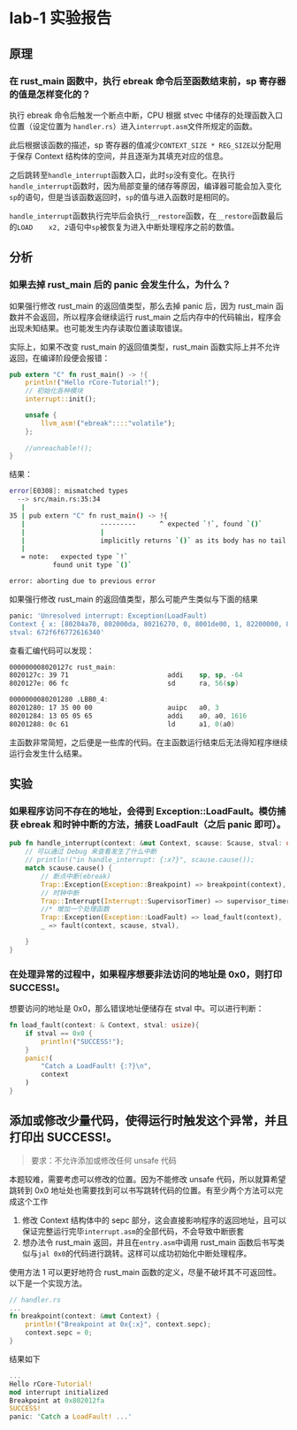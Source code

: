# lab-1 实验报告

## 原理

### 在 rust_main 函数中，执行 ebreak 命令后至函数结束前，sp 寄存器的值是怎样变化的？

执行 ebreak 命令后触发一个断点中断，CPU 根据 stvec 中储存的处理函数入口位置（设定位置为 `handler.rs`）进入`interrupt.asm`文件所规定的函数。

此后根据该函数的描述，sp 寄存器的值减少`CONTEXT_SIZE * REG_SIZE`以分配用于保存 Context 结构体的空间，并且逐渐为其填充对应的信息。

之后跳转至`handle_interrupt`函数入口，此时`sp`没有变化。在执行`handle_interrupt`函数时，因为局部变量的储存等原因，编译器可能会加入变化`sp`的语句，但是当该函数返回时，`sp`的值与进入函数时是相同的。

`handle_interrupt`函数执行完毕后会执行`__restore`函数，在`__restore`函数最后的`LOAD    x2, 2`语句中`sp`被恢复为进入中断处理程序之前的数值。

## 分析

### 如果去掉 rust_main 后的 panic 会发生什么，为什么？

如果强行修改 rust_main 的返回值类型，那么去掉 panic 后，因为 rust_main 函数并不会返回，所以程序会继续运行 rust_main 之后内存中的代码输出，程序会出现未知结果。也可能发生内存读取位置读取错误。

实际上，如果不改变 rust_main 的返回值类型，rust_main 函数实际上并不允许返回，在编译阶段便会报错：

```rust
pub extern "C" fn rust_main() -> !{
    println!("Hello rCore-Tutorial!");
    // 初始化各种模块
    interrupt::init();

    unsafe {
        llvm_asm!("ebreak"::::"volatile");
    };
    
    //unreachable!();
}
```

结果：

```bash
error[E0308]: mismatched types
  --> src/main.rs:35:34
   |
35 | pub extern "C" fn rust_main() -> !{
   |                   ---------      ^ expected `!`, found `()`
   |                   |
   |                   implicitly returns `()` as its body has no tail or `return` expression
   |
   = note:   expected type `!`
           found unit type `()`

error: aborting due to previous error
```

如果强行修改 rust_main 的返回值类型，那么可能产生类似与下面的结果

```bash
panic: 'Unresolved interrupt: Exception(LoadFault)
Context { x: [80204a70, 802000da, 80216270, 0, 8001de00, 1, 82200000, 82200000, 802048f0, 8000000000006800, 802162c0, 672f6f677261632e, 802048f0, 2f6c726f6b6e6f6d, 0, 802160e4, 4, 1, 1, 8000000000006800, 80200000, 82200000, 0, 0, 2000, 0, 0, 0, 80200000, 0, 0, 0], sstatus: Sstatus { bits: 8000000000006120 }, sepc: 80203444 }
stval: 672f6f6772616340'
```

查看汇编代码可以发现：

```asm risc-v
000000008020127c rust_main:
8020127c: 39 71                         addi    sp, sp, -64
8020127e: 06 fc                         sd      ra, 56(sp)

0000000080201280 .LBB0_4:
80201280: 17 35 00 00                   auipc   a0, 3
80201284: 13 05 05 65                   addi    a0, a0, 1616
80201288: 0c 61                         ld      a1, 0(a0)
```

主函数非常简短，之后便是一些库的代码。在主函数运行结束后无法得知程序继续运行会发生什么结果。

## 实验

### 如果程序访问不存在的地址，会得到 Exception::LoadFault。模仿捕获 ebreak 和时钟中断的方法，捕获 LoadFault（之后 panic 即可）。

```rust
pub fn handle_interrupt(context: &mut Context, scause: Scause, stval: usize){
    // 可以通过 Debug 来查看发生了什么中断
    // println!("in handle_interrupt: {:x?}", scause.cause());
    match scause.cause() {
        // 断点中断(ebreak)
        Trap::Exception(Exception::Breakpoint) => breakpoint(context),
        // 时钟中断
        Trap::Interrupt(Interrupt::SupervisorTimer) => supervisor_timer(context),
        //* 增加一个处理函数
        Trap::Exception(Exception::LoadFault) => load_fault(context), 
        _ => fault(context, scause, stval),

    }
}
```


### 在处理异常的过程中，如果程序想要非法访问的地址是 0x0，则打印 SUCCESS!。

想要访问的地址是 0x0，那么错误地址便储存在 stval 中。可以进行判断：

```rust
fn load_fault(context: & Context, stval: usize){
    if stval == 0x0 {
        println!("SUCCESS!");
    }
    panic!(
        "Catch a LoadFault! {:?}\n",
        context
    )
}
```

## 添加或修改少量代码，使得运行时触发这个异常，并且打印出 SUCCESS!。

> 要求：不允许添加或修改任何 unsafe 代码

本题较难，需要考虑可以修改的位置。因为不能修改 unsafe 代码，所以就算希望跳转到 0x0 地址处也需要找到可以书写跳转代码的位置。有至少两个方法可以完成这个工作

1. 修改 Context 结构体中的 sepc 部分，这会直接影响程序的返回地址，且可以保证完整运行完毕`interrupt.asm`的全部代码，不会导致中断嵌套
2. 想办法令 rust_main 返回，并且在`entry.asm`中调用 rust_main 函数后书写类似与`jal 0x0`的代码进行跳转。这样可以成功初始化中断处理程序。

使用方法 1 可以更好地符合 rust_main 函数的定义，尽量不破坏其不可返回性。以下是一个实现方法。

```rust
// handler.rs
...
fn breakpoint(context: &mut Context) {
    println!("Breakpoint at 0x{:x}", context.sepc);
    context.sepc = 0;
}
```

结果如下

```rust
...
Hello rCore-Tutorial!
mod interrupt initialized
Breakpoint at 0x802012fa
SUCCESS!
panic: 'Catch a LoadFault! ...'
```